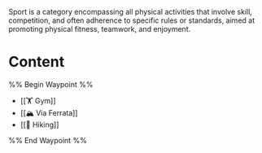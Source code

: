 Sport is a category encompassing all physical activities that involve skill, competition, and often adherence to specific rules or standards, aimed at promoting physical fitness, teamwork, and enjoyment.

# Content
%% Begin Waypoint %%
- [[🏋️ Gym]]
- [[🏔️ Via Ferrata]]
- [[🥾 Hiking]]

%% End Waypoint %%
